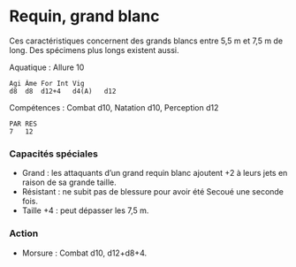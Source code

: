 
# Requin, grand blanc
Ces caractéristiques concernent des grands blancs entre 5,5 m et 7,5 m de long. Des spécimens plus longs existent aussi.

Aquatique : Allure 10
```
Agi	Âme	For	Int	Vig
d8	d8	d12+4	d4(A)	d12
```
Compétences : Combat d10, Natation d10, Perception d12
```
PAR	RES
7	12
```
### Capacités spéciales
- Grand : les attaquants d’un grand requin blanc ajoutent +2 à leurs jets en raison de sa grande taille.
- Résistant : ne subit pas de blessure pour avoir été Secoué une seconde fois.
- Taille +4 : peut dépasser les 7,5 m.
### Action
- Morsure	: Combat d10, d12+d8+4.
